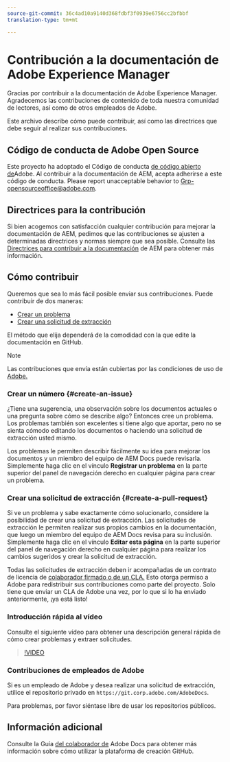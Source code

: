 ```yaml
---
source-git-commit: 36c4ad10a9140d368fdbf3f0939e6756cc2bfbbf
translation-type: tm+mt

---
```

# Contribución a la documentación de Adobe Experience Manager

Gracias por contribuir a la documentación de Adobe Experience Manager. Agradecemos las contribuciones de contenido de toda nuestra comunidad de lectores, así como de otros empleados de Adobe.

Este archivo describe cómo puede contribuir, así como las directrices que debe seguir al realizar sus contribuciones.

## Código de conducta de Adobe Open Source

Este proyecto ha adoptado el Código de conducta [de código abierto de](code-of-conduct.md)Adobe. Al contribuir a la documentación de AEM, acepta adherirse a este código de conducta. Please report unacceptable behavior to [Grp-opensourceoffice@adobe.com](mailto:Grp-opensourceoffice@adobe.com).

## Directrices para la contribución

Si bien acogemos con satisfacción cualquier contribución para mejorar la documentación de AEM, pedimos que las contribuciones se ajusten a determinadas directrices y normas siempre que sea posible. Consulte las [Directrices para contribuir a la documentación](guidelines.md) de AEM para obtener más información.

## Cómo contribuir

Queremos que sea lo más fácil posible enviar sus contribuciones. Puede contribuir de dos maneras:

* [Crear un problema](#create-an-issue)
* [Crear una solicitud de extracción](#create-a-pull-request)

El método que elija dependerá de la comodidad con la que edite la documentación en GitHub.

>[!NOTE]
>
>Las contribuciones que envía están cubiertas por las condiciones de uso de [Adobe.](https://www.adobe.com/legal/terms.html)

### Crear un número {#create-an-issue}

¿Tiene una sugerencia, una observación sobre los documentos actuales o una pregunta sobre cómo se describe algo? Entonces cree un problema. Los problemas también son excelentes si tiene algo que aportar, pero no se sienta cómodo editando los documentos o haciendo una solicitud de extracción usted mismo.

Los problemas le permiten describir fácilmente su idea para mejorar los documentos y un miembro del equipo de AEM Docs puede revisarla. Simplemente haga clic en el vínculo **Registrar un problema** en la parte superior del panel de navegación derecho en cualquier página para crear un problema.

### Crear una solicitud de extracción {#create-a-pull-request}

Si ve un problema y sabe exactamente cómo solucionarlo, considere la posibilidad de crear una solicitud de extracción. Las solicitudes de extracción le permiten realizar sus propios cambios en la documentación, que luego un miembro del equipo de AEM Docs revisa para su inclusión. Simplemente haga clic en el vínculo **Editar esta página** en la parte superior del panel de navegación derecho en cualquier página para realizar los cambios sugeridos y crear la solicitud de extracción.

Todas las solicitudes de extracción deben ir acompañadas de un contrato de licencia de [colaborador firmado o de un CLA.](https://opensource.adobe.com/cla.html)  Esto otorga permiso a Adobe para redistribuir sus contribuciones como parte del proyecto. Solo tiene que enviar un CLA de Adobe una vez, por lo que si lo ha enviado anteriormente, ¡ya está listo!

### Introducción rápida al vídeo

Consulte el siguiente vídeo para obtener una descripción general rápida de cómo crear problemas y extraer solicitudes.

>[!VIDEO](https://video.tv.adobe.com/v/27069)

### Contribuciones de empleados de Adobe

Si es un empleado de Adobe y desea realizar una solicitud de extracción, utilice el repositorio privado en `https://git.corp.adobe.com/AdobeDocs`.

Para problemas, por favor siéntase libre de usar los repositorios públicos.

## Información adicional

Consulte la Guía [del colaborador de](https://docs.adobe.com/help/en/contributor/contributor-guide/introduction.html) Adobe Docs para obtener más información sobre cómo utilizar la plataforma de creación GitHub.